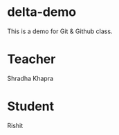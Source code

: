 # delta-demo
This is a demo for Git &amp; Github class.

# Teacher
Shradha Khapra 

# Student 
Rishit 